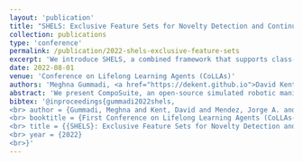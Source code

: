 ```yaml
---
layout: 'publication'
title: "SHELS: Exclusive Feature Sets for Novelty Detection and Continual Learning Without Class Boundaries"
collection: publications
type: 'conference'
permalink: /publication/2022-shels-exclusive-feature-sets
excerpt: 'We introduce SHELS, a combined framework that supports class-incremental continual learning without the specification of explicit class boundaries by performing out-of-distribution detection.'
date: 2022-08-01
venue: 'Conference on Lifelong Learning Agents (CoLLAs)'
authors: 'Meghna Gummadi, <a href="https://dekent.github.io">David Kent</a>, <strong>Jorge A. Mendez</strong>, <a href="https://seas.upenn.edu/~eeaton/">Eric Eaton</a>'
abstract: 'We present CompoSuite, an open-source simulated robotic manipulation benchmark for compositional multi-task reinforcement learning (RL). Each CompoSuite task requires a particular _robot_ arm to manipulate one individual _object_ to achieve a task _objective_ while avoiding an _obstacle_. This compositional definition of the tasks endows CompoSuite with two remarkable properties. First, varying the robot/object/objective/obstacle elements leads to hundreds of RL tasks, each of which requires a meaningfully different behavior. Second, RL approaches can be evaluated specifically for their ability to learn the compositional structure of the tasks. This latter capability to functionally decompose problems would enable intelligent agents to identify and exploit commonalities between learning tasks to handle large varieties of highly diverse problems. We benchmark existing single-task, multi-task, and compositional learning algorithms on various training settings, and assess their capability to compositionally generalize to unseen tasks. Our evaluation exposes the shortcomings of existing RL approaches with respect to compositionality and opens new avenues for investigation.'
bibtex: '@inproceedings{gummadi2022shels,
<br> author = {Gummadi, Meghna and Kent, David and Mendez, Jorge A. and Eaton, Eric},
<br> booktitle = {First Conference on Lifelong Learning Agents (CoLLAs-22)},
<br> title = {{SHELS}: Exclusive Feature Sets for Novelty Detection and Continual Learning Without Class Boundaries},
<br> year = {2022}
<br>}'
---
```

